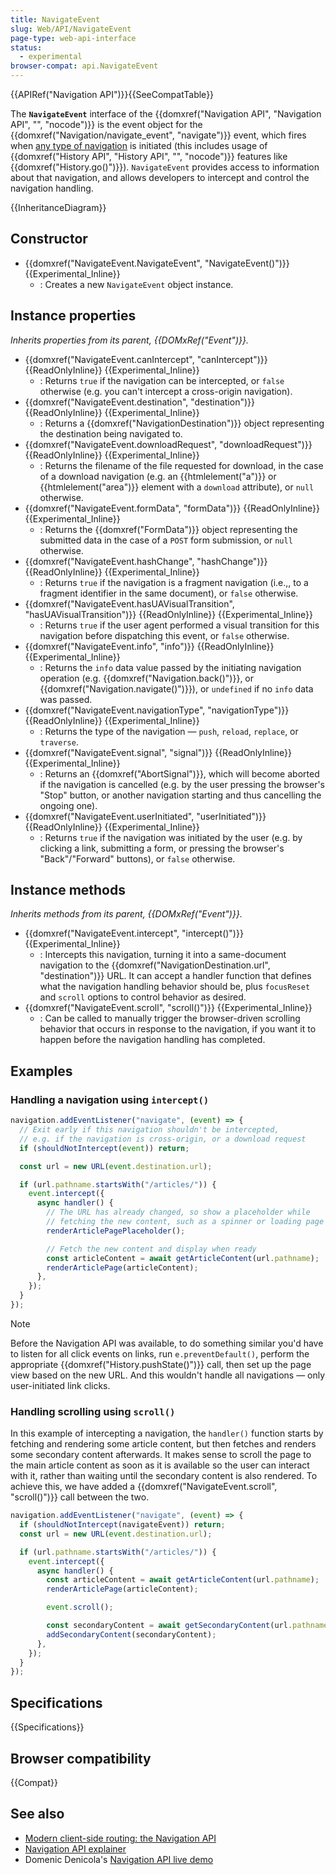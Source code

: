 ```yaml
---
title: NavigateEvent
slug: Web/API/NavigateEvent
page-type: web-api-interface
status:
  - experimental
browser-compat: api.NavigateEvent
---
```


{{APIRef("Navigation API")}}{{SeeCompatTable}}

The **`NavigateEvent`** interface of the {{domxref("Navigation API", "Navigation API", "", "nocode")}} is the event object for the {{domxref("Navigation/navigate_event", "navigate")}} event, which fires when [any type of navigation](https://github.com/WICG/navigation-api#appendix-types-of-navigations) is initiated (this includes usage of {{domxref("History API", "History API", "", "nocode")}} features like {{domxref("History.go()")}}). `NavigateEvent` provides access to information about that navigation, and allows developers to intercept and control the navigation handling.

{{InheritanceDiagram}}

## Constructor

- {{domxref("NavigateEvent.NavigateEvent", "NavigateEvent()")}} {{Experimental_Inline}}
  - : Creates a new `NavigateEvent` object instance.

## Instance properties

_Inherits properties from its parent, {{DOMxRef("Event")}}._

- {{domxref("NavigateEvent.canIntercept", "canIntercept")}} {{ReadOnlyInline}} {{Experimental_Inline}}
  - : Returns `true` if the navigation can be intercepted, or `false` otherwise (e.g. you can't intercept a cross-origin navigation).
- {{domxref("NavigateEvent.destination", "destination")}} {{ReadOnlyInline}} {{Experimental_Inline}}
  - : Returns a {{domxref("NavigationDestination")}} object representing the destination being navigated to.
- {{domxref("NavigateEvent.downloadRequest", "downloadRequest")}} {{ReadOnlyInline}} {{Experimental_Inline}}
  - : Returns the filename of the file requested for download, in the case of a download navigation (e.g. an {{htmlelement("a")}} or {{htmlelement("area")}} element with a `download` attribute), or `null` otherwise.
- {{domxref("NavigateEvent.formData", "formData")}} {{ReadOnlyInline}} {{Experimental_Inline}}
  - : Returns the {{domxref("FormData")}} object representing the submitted data in the case of a `POST` form submission, or `null` otherwise.
- {{domxref("NavigateEvent.hashChange", "hashChange")}} {{ReadOnlyInline}} {{Experimental_Inline}}
  - : Returns `true` if the navigation is a fragment navigation (i.e.,, to a fragment identifier in the same document), or `false` otherwise.
- {{domxref("NavigateEvent.hasUAVisualTransition", "hasUAVisualTransition")}} {{ReadOnlyInline}} {{Experimental_Inline}}
  - : Returns `true` if the user agent performed a visual transition for this navigation before dispatching this event, or `false` otherwise.
- {{domxref("NavigateEvent.info", "info")}} {{ReadOnlyInline}} {{Experimental_Inline}}
  - : Returns the `info` data value passed by the initiating navigation operation (e.g. {{domxref("Navigation.back()")}}, or {{domxref("Navigation.navigate()")}}), or `undefined` if no `info` data was passed.
- {{domxref("NavigateEvent.navigationType", "navigationType")}} {{ReadOnlyInline}} {{Experimental_Inline}}
  - : Returns the type of the navigation — `push`, `reload`, `replace`, or `traverse`.
- {{domxref("NavigateEvent.signal", "signal")}} {{ReadOnlyInline}} {{Experimental_Inline}}
  - : Returns an {{domxref("AbortSignal")}}, which will become aborted if the navigation is cancelled (e.g. by the user pressing the browser's "Stop" button, or another navigation starting and thus cancelling the ongoing one).
- {{domxref("NavigateEvent.userInitiated", "userInitiated")}} {{ReadOnlyInline}} {{Experimental_Inline}}
  - : Returns `true` if the navigation was initiated by the user (e.g. by clicking a link, submitting a form, or pressing the browser's "Back"/"Forward" buttons), or `false` otherwise.

## Instance methods

_Inherits methods from its parent, {{DOMxRef("Event")}}._

- {{domxref("NavigateEvent.intercept", "intercept()")}} {{Experimental_Inline}}
  - : Intercepts this navigation, turning it into a same-document navigation to the {{domxref("NavigationDestination.url", "destination")}} URL. It can accept a handler function that defines what the navigation handling behavior should be, plus `focusReset` and `scroll` options to control behavior as desired.
- {{domxref("NavigateEvent.scroll", "scroll()")}} {{Experimental_Inline}}
  - : Can be called to manually trigger the browser-driven scrolling behavior that occurs in response to the navigation, if you want it to happen before the navigation handling has completed.

## Examples

### Handling a navigation using `intercept()`

```js
navigation.addEventListener("navigate", (event) => {
  // Exit early if this navigation shouldn't be intercepted,
  // e.g. if the navigation is cross-origin, or a download request
  if (shouldNotIntercept(event)) return;

  const url = new URL(event.destination.url);

  if (url.pathname.startsWith("/articles/")) {
    event.intercept({
      async handler() {
        // The URL has already changed, so show a placeholder while
        // fetching the new content, such as a spinner or loading page
        renderArticlePagePlaceholder();

        // Fetch the new content and display when ready
        const articleContent = await getArticleContent(url.pathname);
        renderArticlePage(articleContent);
      },
    });
  }
});
```

> [!NOTE]
> Before the Navigation API was available, to do something similar you'd have to listen for all click events on links, run `e.preventDefault()`, perform the appropriate {{domxref("History.pushState()")}} call, then set up the page view based on the new URL. And this wouldn't handle all navigations — only user-initiated link clicks.

### Handling scrolling using `scroll()`

In this example of intercepting a navigation, the `handler()` function starts by fetching and rendering some article content, but then fetches and renders some secondary content afterwards. It makes sense to scroll the page to the main article content as soon as it is available so the user can interact with it, rather than waiting until the secondary content is also rendered. To achieve this, we have added a {{domxref("NavigateEvent.scroll", "scroll()")}} call between the two.

```js
navigation.addEventListener("navigate", (event) => {
  if (shouldNotIntercept(navigateEvent)) return;
  const url = new URL(event.destination.url);

  if (url.pathname.startsWith("/articles/")) {
    event.intercept({
      async handler() {
        const articleContent = await getArticleContent(url.pathname);
        renderArticlePage(articleContent);

        event.scroll();

        const secondaryContent = await getSecondaryContent(url.pathname);
        addSecondaryContent(secondaryContent);
      },
    });
  }
});
```

## Specifications

{{Specifications}}

## Browser compatibility

{{Compat}}

## See also

- [Modern client-side routing: the Navigation API](https://developer.chrome.com/docs/web-platform/navigation-api/)
- [Navigation API explainer](https://github.com/WICG/navigation-api/blob/main/README.md)
- Domenic Denicola's [Navigation API live demo](https://gigantic-honored-octagon.glitch.me/)
